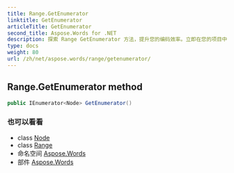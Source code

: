 ```yaml
---
title: Range.GetEnumerator
linktitle: GetEnumerator
articleTitle: GetEnumerator
second_title: Aspose.Words for .NET
description: 探索 Range GetEnumerator 方法，提升您的编码效率。立即在您的项目中解锁无缝迭代！
type: docs
weight: 80
url: /zh/net/aspose.words/range/getenumerator/
---
```

## Range.GetEnumerator method

```csharp
public IEnumerator<Node> GetEnumerator()
```

### 也可以看看

* class [Node](../../node/)
* class [Range](../)
* 命名空间 [Aspose.Words](../../../aspose.words/)
* 部件 [Aspose.Words](../../../)
